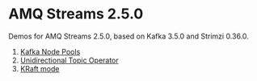 # AMQ Streams 2.5.0

Demos for AMQ Streams 2.5.0, based on Kafka 3.5.0 and Strimzi 0.36.0.

1. [Kafka Node Pools](/sessions/001)
2. [Unidirectional Topic Operator](/sessions/002)
3. [KRaft mode](/sessions/003)
